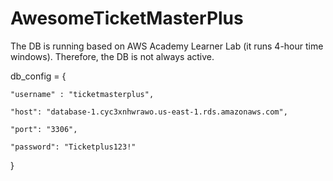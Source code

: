 # AwesomeTicketMasterPlus

The DB is running based on AWS Academy Learner Lab (it runs 4-hour time windows). Therefore, the DB is not always active. 

db_config = {

    "username" : "ticketmasterplus",
    
    "host": "database-1.cyc3xnhwrawo.us-east-1.rds.amazonaws.com",
    
    "port": "3306",
    
    "password": "Ticketplus123!"
    
}
